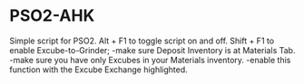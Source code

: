 # PSO2-AHK
Simple script for PSO2.
Alt + F1 to toggle script on and off.
Shift + F1 to enable Excube-to-Grinder; 
  -make sure Deposit Inventory is at Materials Tab.
  -make sure you have only Excubes in your Materials inventory.
  -enable this function with the Excube Exchange highlighted.
